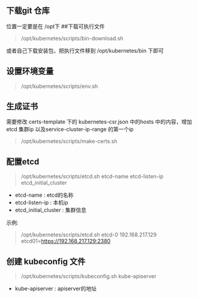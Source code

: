 ## 下载git 仓库 
位置一定要是在 /opt下
##下载可执行文件
> /opt/kubernetes/scripts/bin-download.sh

或者自己下载安装包，把执行文件移到 /opt/kubernetes/bin 下即可

## 设置环境变量
> /opt/kubernetes/scripts/env.sh

## 生成证书
需要修改 certs-template 下的 kubernetes-csr.json 中的hosts 中的内容，增加etcd 集群ip 以及service-cluster-ip-range 的第一个ip
> /opt/kubernetes/scripts/make-certs.sh

## 配置etcd 
> /opt/kubernetes/scripts/etcd.sh etcd-name etcd-listen-ip etcd_initial_cluster 

- etcd-name : etcd的名称
- etcd-listen-ip : 本机ip
- etcd_initial_cluster : 集群信息

示例: 
> /opt/kubernetes/scripts/etcd.sh etcd-0 192.168.217.129 etcd01=https://192.168.217.129:2380

## 创建 kubeconfig 文件
> /opt/kubernetes/scripts/kubeconfig.sh kube-apiserver

- kube-apiserver : apiserver的地址
